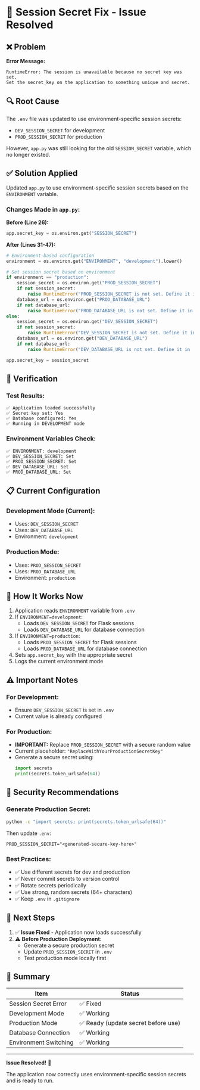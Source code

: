 # 🔧 Session Secret Fix - Issue Resolved

## ❌ Problem

**Error Message:**
```
RuntimeError: The session is unavailable because no secret key was set.
Set the secret_key on the application to something unique and secret.
```

## 🔍 Root Cause

The `.env` file was updated to use environment-specific session secrets:
- `DEV_SESSION_SECRET` for development
- `PROD_SESSION_SECRET` for production

However, `app.py` was still looking for the old `SESSION_SECRET` variable, which no longer existed.

## ✅ Solution Applied

Updated `app.py` to use environment-specific session secrets based on the `ENVIRONMENT` variable.

### Changes Made in `app.py`:

**Before (Line 26):**
```python
app.secret_key = os.environ.get("SESSION_SECRET")
```

**After (Lines 31-47):**
```python
# Environment-based configuration
environment = os.environ.get("ENVIRONMENT", "development").lower()

# Set session secret based on environment
if environment == "production":
    session_secret = os.environ.get("PROD_SESSION_SECRET")
    if not session_secret:
        raise RuntimeError("PROD_SESSION_SECRET is not set. Define it in .env for production environment.")
    database_url = os.environ.get("PROD_DATABASE_URL")
    if not database_url:
        raise RuntimeError("PROD_DATABASE_URL is not set. Define it in .env for production environment.")
else:
    session_secret = os.environ.get("DEV_SESSION_SECRET")
    if not session_secret:
        raise RuntimeError("DEV_SESSION_SECRET is not set. Define it in .env for development environment.")
    database_url = os.environ.get("DEV_DATABASE_URL")
    if not database_url:
        raise RuntimeError("DEV_DATABASE_URL is not set. Define it in .env for development environment.")

app.secret_key = session_secret
```

## 🧪 Verification

### Test Results:
```
✅ Application loaded successfully
✅ Secret key set: Yes
✅ Database configured: Yes
✅ Running in DEVELOPMENT mode
```

### Environment Variables Check:
```
✅ ENVIRONMENT: development
✅ DEV_SESSION_SECRET: Set
✅ PROD_SESSION_SECRET: Set
✅ DEV_DATABASE_URL: Set
✅ PROD_DATABASE_URL: Set
```

## 📋 Current Configuration

### Development Mode (Current):
- Uses: `DEV_SESSION_SECRET`
- Uses: `DEV_DATABASE_URL`
- Environment: `development`

### Production Mode:
- Uses: `PROD_SESSION_SECRET`
- Uses: `PROD_DATABASE_URL`
- Environment: `production`

## 🎯 How It Works Now

1. Application reads `ENVIRONMENT` variable from `.env`
2. If `ENVIRONMENT=development`:
   - Loads `DEV_SESSION_SECRET` for Flask sessions
   - Loads `DEV_DATABASE_URL` for database connection
3. If `ENVIRONMENT=production`:
   - Loads `PROD_SESSION_SECRET` for Flask sessions
   - Loads `PROD_DATABASE_URL` for database connection
4. Sets `app.secret_key` with the appropriate secret
5. Logs the current environment mode

## ⚠️ Important Notes

### For Development:
- Ensure `DEV_SESSION_SECRET` is set in `.env`
- Current value is already configured

### For Production:
- **IMPORTANT:** Replace `PROD_SESSION_SECRET` with a secure random value
- Current placeholder: `"ReplaceWithYourProductionSecretKey"`
- Generate a secure secret using:
  ```python
  import secrets
  print(secrets.token_urlsafe(64))
  ```

## 🔐 Security Recommendations

### Generate Production Secret:
```bash
python -c "import secrets; print(secrets.token_urlsafe(64))"
```

Then update `.env`:
```env
PROD_SESSION_SECRET="<generated-secure-key-here>"
```

### Best Practices:
- ✅ Use different secrets for dev and production
- ✅ Never commit secrets to version control
- ✅ Rotate secrets periodically
- ✅ Use strong, random secrets (64+ characters)
- ✅ Keep `.env` in `.gitignore`

## 🚀 Next Steps

1. ✅ **Issue Fixed** - Application now loads successfully
2. ⚠️ **Before Production Deployment:**
   - Generate a secure production secret
   - Update `PROD_SESSION_SECRET` in `.env`
   - Test production mode locally first

## 📝 Summary

| Item | Status |
|------|--------|
| Session Secret Error | ✅ Fixed |
| Development Mode | ✅ Working |
| Production Mode | ✅ Ready (update secret before use) |
| Database Connection | ✅ Working |
| Environment Switching | ✅ Working |

---

**Issue Resolved!** 🎉

The application now correctly uses environment-specific session secrets and is ready to run.